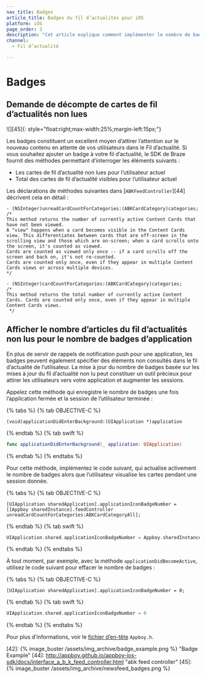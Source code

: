 ```yaml
---
nav_title: Badges
article_title: Badges du fil d’actualités pour iOS
platform: iOS
page_order: 3
description: "Cet article explique comment implémenter le nombre de badges du fil d’actualités dans votre application iOS."
channel:
  - Fil d’actualité

---
```


# Badges

## Demande de décompte de cartes de fil d’actualités non lues

![][45]{: style="float:right;max-width:25%;margin-left:15px;"}

Les badges constituent un excellent moyen d’attirer l’attention sur le nouveau contenu en attente de vos utilisateurs dans le Fil d’actualité. Si vous souhaitez ajouter un badge à votre fil d’actualité, le SDK de Braze fournit des méthodes permettant d’interroger les éléments suivants :

- Les cartes de fil d’actualité non lues pour l’utilisateur actuel
- Total des cartes de fil d’actualité visibles pour l’utilisateur actuel

Les déclarations de méthodes suivantes dans [`ABKFeedController`][44] décrivent cela en détail :

```
- (NSInteger)unreadCardCountForCategories:(ABKCardCategory)categories;
/*
This method returns the number of currently active Content Cards that have not been viewed.
A "view" happens when a card becomes visible in the Content Cards view. This differentiates between cards that are off-screen in the scrolling view and those which are on-screen; when a card scrolls onto the screen, it's counted as viewed.
Cards are counted as viewed only once -- if a card scrolls off the screen and back on, it's not re-counted.
Cards are counted only once, even if they appear in multiple Content Cards views or across multiple devices.
*/

- (NSInteger)cardCountForCategories:(ABKCardCategory)categories;
/* 
This method returns the total number of currently active Content Cards. Cards are counted only once, even if they appear in multiple Content Cards views.
 */
 ```

## Afficher le nombre d’articles du fil d’actualités non lus pour le nombre de badges d’application

En plus de servir de rappels de notification push pour une application, les badges peuvent également spécifier des éléments non consultés dans le fil d’actualité de l’utilisateur. La mise à jour du nombre de badges basée sur les mises à jour du fil d’actualité non lu peut constituer un outil précieux pour attirer les utilisateurs vers votre application et augmenter les sessions.

Appelez cette méthode qui enregistre le nombre de badges une fois l’application fermée et la session de l’utilisateur terminée :

{% tabs %}
{% tab OBJECTIVE-C %}

```objc
(void)applicationDidEnterBackground:(UIApplication *)application
```

{% endtab %}
{% tab swift %}

```swift
func applicationDidEnterBackground(_ application: UIApplication)
```

{% endtab %}
{% endtabs %}

Pour cette méthode, implémentez le code suivant, qui actualise activement le nombre de badges alors que l’utilisateur visualise les cartes pendant une session donnée.

{% tabs %}
{% tab OBJECTIVE-C %}

```objc
[UIApplication sharedApplication].applicationIconBadgeNumber = [[Appboy sharedInstance].feedController unreadCardCountForCategories:ABKCardCategoryAll];
```

{% endtab %}
{% tab swift %}

```swift
UIApplication.shared.applicationIconBadgeNumber = Appboy.sharedInstance()?.feedController.unreadCardCount(forCategories: ABKCardCategory.all) ?? 0
```

{% endtab %}
{% endtabs %}

À tout moment, par exemple, avec la méthode `applicationDidBecomeActive`, utilisez le code suivant pour effacer le nombre de badges :

{% tabs %}
{% tab OBJECTIVE-C %}

```objc
[UIApplication sharedApplication].applicationIconBadgeNumber = 0;
```

{% endtab %}
{% tab swift %}

```swift
UIApplication.shared.applicationIconBadgeNumber = 0
```

{% endtab %}
{% endtabs %}

Pour plus d’informations, voir le [fichier d’en-tête][15] `Appboy.h`.

[15]: https://github.com/Appboy/appboy-ios-sdk/blob/master/AppboyKit/include/Appboy.h "Appboy.h Header File"
[42]: {% image_buster /assets/img_archive/badge_example.png %} "Badge Example"
[44]: http://appboy.github.io/appboy-ios-sdk/docs/interface_a_b_k_feed_controller.html "abk feed controller"
[45]: {% image_buster /assets/img_archive/newsfeed_badges.png %}